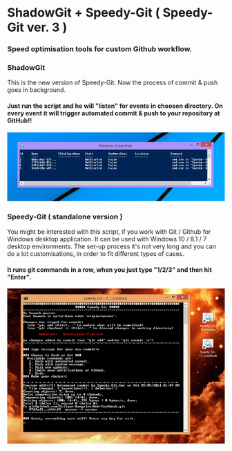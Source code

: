 ShadowGit + Speedy-Git ( Speedy-Git ver. 3 )
==========

### Speed optimisation tools for custom Github workflow.

### ShadowGit

This is the new version of Speedy-Git. Now the process of commit & push goes in background.

#### Just run the script and he will "listen" for events in choosen directory. On every event it will trigger automated commit & push to your repository at GitHub!!

<a href="https://raw.githubusercontent.com/Stilyan-Kangalov/ShadowGit/master/Assets/ShadowGit_shot1.jpg" target="_blank">
<img src="https://raw.githubusercontent.com/Stilyan-Kangalov/ShadowGit/master/Assets/ShadowGit_shot1.jpg" title="Click to view" /></a>

### Speedy-Git ( standalone version )

You might be interested with this script, if you work with Git / Github for Windows desktop application. It can be used with Windows 10 / 8.1 / 7 desktop environments. The set-up process it's not very long and you can do a lot customisations, in order to fit different types of cases.

#### It runs git commands in a row, when you just type "1/2/3" and then hit "Enter".

<a href="https://raw.githubusercontent.com/NIO-Design/Batch-Scripts/master/Speedy-Git/Assets/speedy_ssh_full.jpg" target="_blank">
<img src="https://raw.githubusercontent.com/NIO-Design/Batch-Scripts/master/Speedy-Git/Assets/speedy_ssh_full.jpg" title="Click to view" /></a>